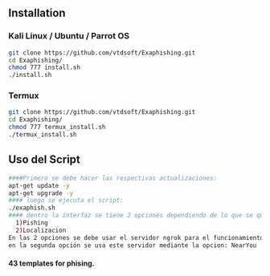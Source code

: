 
## Installation

### Kali Linux / Ubuntu / Parrot OS

```bash
git clone https://github.com/vtdsoft/Exaphishing.git
cd Exaphishing/
chmod 777 install.sh
./install.sh
```

### Termux

```bash
git clone https://github.com/vtdsoft/Exaphishing.git
cd Exaphishing/
chmod 777 termux_install.sh
./termux_install.sh
```

## Uso del Script

```bash
####Primero se debe hacer las respectivas actualizaciones:
apt-get update -y
apt-get upgrade -y
#### luego se ejecuta el script:
./exaphish.sh
#### dentro la interfaz se tiene 2 opciones dependiendo de lo que se quiera hacer:
  1)Pishing
  2)Localizacion
En las 2 opciones se debe usar el servidor ngrok para el funcionamiento,
en la segunda opción se usa este servidor mediante la opcion: NearYou
```





#### 43 templates for phising.



